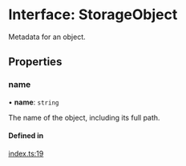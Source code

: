 # Interface: StorageObject

Metadata for an object.

## Properties

### name

• **name**: `string`

The name of the object, including its full path.

#### Defined in

[index.ts:19](https://github.com/replit/replit-storage-typescript/blob/1e27272/src/index.ts#L19)
